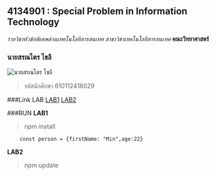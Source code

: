 ## 4134901 : Special Problem in Information Technology

*รายวิชาหัวข้อพิเศษด้านเทคโนโลยีสารสนเทศ*
_สาขาวิชาเทคโนโลยีสารสนเทศ_
**คณะวิทยาศาสตร์**

### นายสรณไตร ไขลี

![นายสรณไตร ไขลี](https://i.pinimg.com/564x/e4/e3/5a/e4e35ad8c1006995b3bca19e66ac8fd1.jpg)
>รหัสนักศึกษา 610112418029

###Link LAB
[LAB1](https://github.com/saranataimm/4134901-2-64/tree/master/LAB1)
[LAB2](https://github.com/saranataimm/4134901-2-64/tree/master/LAB2)

###RUN
**LAB1**

> npm install
```
    const person = {firstName: "Min",age:22}
```
**LAB2**

> npm update